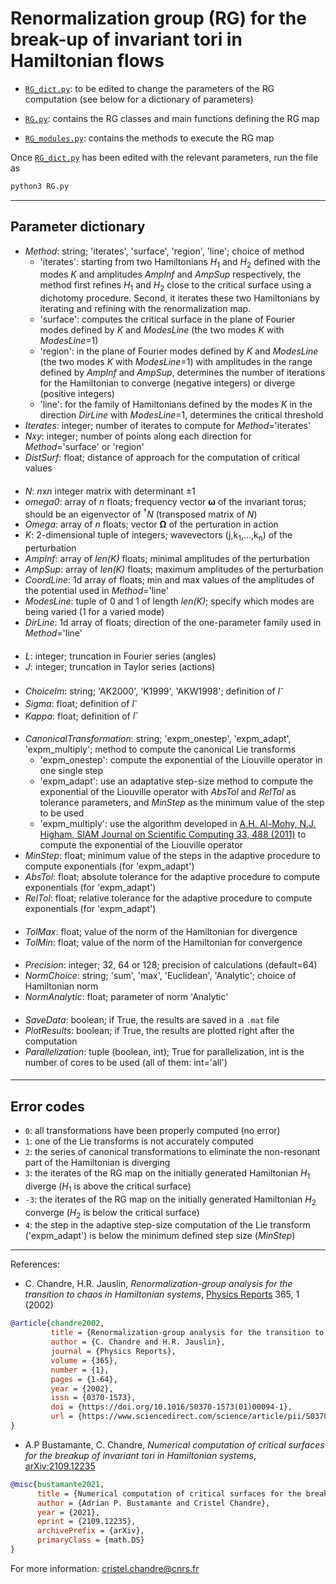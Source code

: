 # Renormalization group (RG) for the break-up of invariant tori in Hamiltonian flows

- [`RG_dict.py`](https://github.com/cchandre/RG/blob/main/RG_dict.py): to be edited to change the parameters of the RG computation (see below for a dictionary of parameters)

- [`RG.py`](https://github.com/cchandre/RG/blob/main/RG.py): contains the RG classes and main functions defining the RG map

- [`RG_modules.py`](https://github.com/cchandre/RG/blob/main/RG_modules.py): contains the methods to execute the RG map

Once [`RG_dict.py`](https://github.com/cchandre/RG/blob/main/RG_dict.py) has been edited with the relevant parameters, run the file as 
```sh
python3 RG.py
```

___
##  Parameter dictionary

- *Method*: string; 'iterates', 'surface', 'region', 'line'; choice of method
  - 'iterates': starting from two Hamiltonians *H*<sub>1</sub> and *H*<sub>2</sub> defined with the modes *K* and amplitudes *AmpInf* and *AmpSup* respectively, the method first refines *H*<sub>1</sub> and *H*<sub>2</sub> close to the critical surface using a dichotomy procedure. Second, it iterates these two Hamiltonians by iterating and refining with the renormalization map. 
  - 'surface': computes the critical surface in the plane of Fourier modes defined by *K* and *ModesLine* (the two modes *K* with *ModesLine*=1)
  - 'region': in the plane of Fourier modes defined by *K* and *ModesLine* (the two modes *K* with *ModesLine*=1) with amplitudes in the range defined by *AmpInf* and *AmpSup*, determines the number of iterations for the Hamiltonian to converge (negative integers) or diverge (positive integers)
  - 'line': for the family of Hamiltonians defined by the modes *K* in the direction *DirLine* with *ModesLine*=1, determines the critical threshold 
- *Iterates*: integer; number of iterates to compute for *Method*='iterates'
- *Nxy*: integer; number of points along each direction for *Method*='surface' or 'region'
- *DistSurf*: float; distance of approach for the computation of critical values
####
- *N*: *n*x*n* integer matrix with determinant ±1
- *omega0*: array of *n* floats; frequency vector **&omega;** of the invariant torus; should be an eigenvector of <sup>&dagger;</sup>*N* (transposed matrix of *N*)
- *Omega*: array of *n* floats; vector **&Omega;** of the perturation in action
- *K*: 2-dimensional tuple of integers; wavevectors (j,k<sub>1</sub>,...,k<sub>n</sub>) of the perturbation 
- *AmpInf*: array of *len(K)* floats; minimal amplitudes of the perturbation 
- *AmpSup*: array of *len(K)* floats; maximum amplitudes of the perturbation
- *CoordLine*: 1d array of floats; min and max values of the amplitudes of the potential used in *Method*='line'   
- *ModesLine*: tuple of 0 and 1 of length *len(K)*; specify which modes are being varied (1 for a varied mode)     
- *DirLine*: 1d array of floats; direction of the one-parameter family used in *Method*='line' 
####
- *L*: integer; truncation in Fourier series (angles) 
- *J*: integer; truncation in Taylor series  (actions) 
####
- *ChoiceIm*: string; 'AK2000', 'K1999', 'AKW1998'; definition of *I<sup>-</sup>* 
- *Sigma*: float; definition of *I<sup>-</sup>*
- *Kappa*: float; definition of *I<sup>-</sup>*
####
- *CanonicalTransformation*: string; 'expm_onestep', 'expm_adapt', 'expm_multiply'; method to compute the canonical Lie transforms 
  - 'expm_onestep': compute the exponential of the Liouville operator in one single step
  - 'expm_adapt': use an adaptative step-size method to compute the exponential of the Liouville operator with *AbsTol* and *RelTol* as tolerance parameters, and *MinStep* as the minimum value of the step to be used
  - 'expm_multiply': use the algorithm developed in [A.H. Al-Mohy, N.J. Higham, SIAM Journal on Scientific Computing 33, 488 (2011)]( http://eprints.ma.man.ac.uk/1591/) to compute the exponential of the Liouville operator
- *MinStep*: float; minimum value of the steps in the adaptive procedure to compute exponentials (for 'expm_adapt')
- *AbsTol*: float; absolute tolerance for the adaptive procedure to compute exponentials (for 'expm_adapt')
- *RelTol*: float; relative tolerance for the adaptive procedure to compute exponentials (for 'expm_adapt')
####
- *TolMax*: float; value of the norm of the Hamiltonian for divergence
- *TolMin*: float; value of the norm of the Hamiltonian for convergence 
####
- *Precision*: integer; 32, 64 or 128; precision of calculations (default=64)
- *NormChoice*: string; 'sum', 'max', 'Euclidean', 'Analytic'; choice of Hamiltonian norm 
- *NormAnalytic*: float; parameter of norm 'Analytic'
####
- *SaveData*: boolean; if True, the results are saved in a `.mat` file 
- *PlotResults*: boolean; if True, the results are plotted right after the computation
- *Parallelization*: tuple (boolean, int); True for parallelization, int is the number of cores to be used (all of them: int='all')
####
---
## Error codes
- `0`: all transformations have been properly computed (no error)
- `1`: one of the Lie transforms is not accurately computed
- `2`: the series of canonical transformations to eliminate the non-resonant part of the Hamiltonian is diverging
- `3`: the iterates of the RG map on the initially generated Hamiltonian *H*<sub>1</sub> diverge (*H*<sub>1</sub> is above the critical surface)
- `-3`: the iterates of the RG map on the initially generated Hamiltonian *H*<sub>2</sub> converge (*H*<sub>2</sub> is below the critical surface)
- `4`: the step in the adaptive step-size computation of the Lie transform ('expm_adapt') is below the minimum defined step size (*MinStep*)
---

References: 
- C. Chandre, H.R. Jauslin, *Renormalization-group analysis for the transition to chaos in Hamiltonian systems*, [Physics Reports](https://doi.org/10.1016/S0370-1573(01)00094-1) 365, 1 (2002)
```bibtex
@article{chandre2002,
         title = {Renormalization-group analysis for the transition to chaos in Hamiltonian systems},
         author = {C. Chandre and H.R. Jauslin},
         journal = {Physics Reports},
         volume = {365},
         number = {1},
         pages = {1-64},
         year = {2002},
         issn = {0370-1573},
         doi = {https://doi.org/10.1016/S0370-1573(01)00094-1},
         url = {https://www.sciencedirect.com/science/article/pii/S0370157301000941}, 
}
```
- A.P Bustamante, C. Chandre, *Numerical computation of critical surfaces for the breakup of invariant tori in Hamiltonian systems*, [arXiv:2109.12235](https://arxiv.org/abs/2109.12235)
```bibtex
@misc{bustamante2021,
      title = {Numerical computation of critical surfaces for the breakup of invariant tori in Hamiltonian systems}, 
      author = {Adrian P. Bustamante and Cristel Chandre},
      year = {2021},
      eprint = {2109.12235},
      archivePrefix = {arXiv},
      primaryClass = {math.DS}
}
```
For more information: <cristel.chandre@cnrs.fr>
